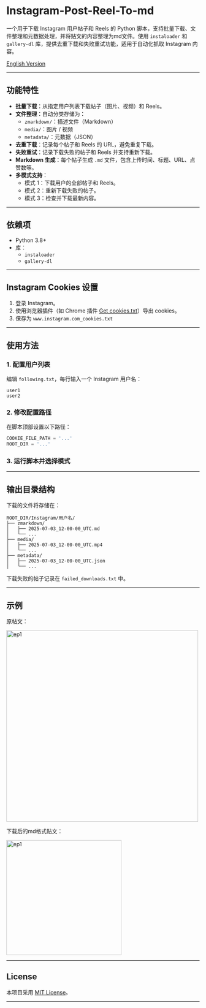 # Instagram-Post-Reel-To-md

一个用于下载 Instagram 用户帖子和 Reels 的 Python 脚本，支持批量下载、文件整理和元数据处理，并将贴文的内容整理为md文件。使用 `instaloader` 和 `gallery-dl` 库，提供去重下载和失败重试功能，适用于自动化抓取 Instagram 内容。

[English Version](README-EN.md)

---

## 功能特性

- **批量下载**：从指定用户列表下载帖子（图片、视频）和 Reels。
- **文件整理**：自动分类存储为：
  - `zmarkdown/`：描述文件（Markdown）
  - `media/`：图片 / 视频
  - `metadata/`：元数据（JSON）
- **去重下载**：记录每个帖子和 Reels 的 URL，避免重复下载。
- **失败重试**：记录下载失败的帖子和 Reels 并支持重新下载。
- **Markdown 生成**：每个帖子生成 `.md` 文件，包含上传时间、标题、URL、点赞数等。
- **多模式支持**：
  - 模式 1：下载用户的全部帖子和 Reels。
  - 模式 2：重新下载失败的帖子。
  - 模式 3：检查并下载最新内容。

---

## 依赖项

- Python 3.8+
- 库：
  - `instaloader`
  - `gallery-dl`

---

## Instagram Cookies 设置

1. 登录 Instagram。
2. 使用浏览器插件（如 Chrome 插件 [Get cookies.txt](https://chromewebstore.google.com/detail/get-cookiestxt-locally/cclelndahbckbenkjhflpdbgdldlbecc)）导出 cookies。
3. 保存为 `www.instagram.com_cookies.txt`
---

## 使用方法

### 1. 配置用户列表

编辑 `following.txt`，每行输入一个 Instagram 用户名：

```
user1
user2
```

### 2. 修改配置路径

在脚本顶部设置以下路径：

```python
COOKIE_FILE_PATH = '...'
ROOT_DIR = '...'
```

### 3. 运行脚本并选择模式

---

## 输出目录结构

下载的文件将存储在：

```
ROOT_DIR/Instagram/用户名/
├── zmarkdown/
│   ├── 2025-07-03_12-00-00_UTC.md
│   └── ...
├── media/
│   ├── 2025-07-03_12-00-00_UTC.mp4
│   └── ...
├── metadata/
│   ├── 2025-07-03_12-00-00_UTC.json
│   └── ...
```

下载失败的帖子记录在 `failed_downloads.txt` 中。

---

## 示例

原帖文：

<img src="https://github.com/user-attachments/assets/f0d642f4-7281-43bf-a110-40ea55db0add" alt="ep1" width="500"/>

下载后的md格式贴文：

<img src="https://github.com/user-attachments/assets/96a70711-9140-4e89-892e-4fc925abc6de" alt="ep1" width="300"/>

---

## License

本项目采用 [MIT License](LICENSE)。

---
